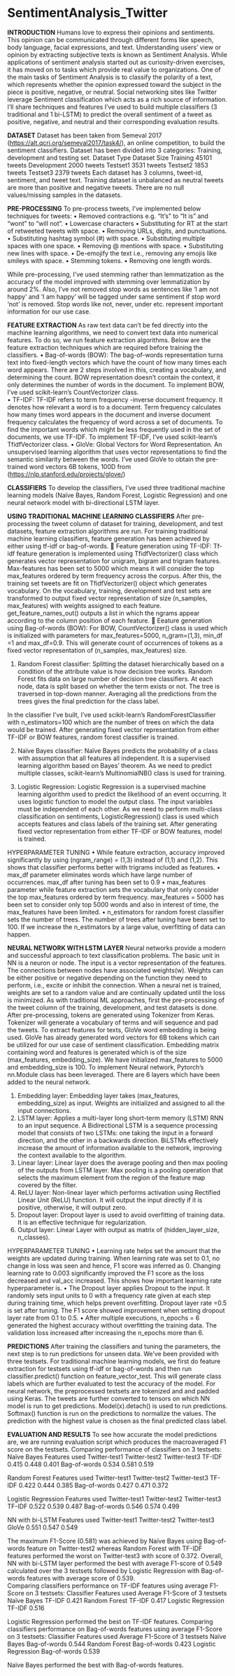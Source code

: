 # SentimentAnalysis_Twitter

**INTRODUCTION**
Humans love to express their opinions and sentiments. This opinion can be communicated through different forms like speech, body language, facial expressions, and text. Understanding users’ view or opinion by extracting subjective texts is known as Sentiment Analysis. While applications of sentiment analysis started out as curiosity-driven exercises, it has moved on to tasks which provide real value to organizations. One of the main tasks of Sentiment Analysis is to classify the polarity of a text, which represents whether the opinion expressed toward the subject in the piece is positive, negative, or neutral. Social networking sites like Twitter leverage Sentiment classification which acts as a rich source of information. I’ll share techniques and features I’ve used to build multiple classifiers (3 traditional and 1 bi-LSTM) to predict the overall sentiment of a tweet as positive, negative, and neutral and their corresponding evaluation results.	

**DATASET**
Dataset has been taken from Semeval 2017 (https://alt.qcri.org/semeval2017/task4/), an online competition, to build the sentiment classifiers. Dataset has been divided into 3 categories: Training, development and testing set. 
Dataset Type	Dataset Size
Training	    45101 tweets
Development 	2000 tweets
Testset1	    3531 tweets
Testset2	    1853 tweets
Testset3	    2379 tweets
Each dataset has 3 columns, tweet-id, sentiment, and tweet text. Training dataset is unbalanced as neutral tweets are more than positive and negative tweets. There are no null values/missing samples in the datasets.     

**PRE-PROCESSING**
To pre-process tweets, I’ve implemented below techniques for tweets:
•	Removed contractions e.g. “It’s” to “It is” and “wont” to “will not”.
•	Lowercase characters
•	Substituting for RT at the start of retweeted tweets with space.
•	Removing URLs, digits, and punctuations.
•	Substituting hashtag symbol (#) with space.
•	Substituting multiple spaces with one space.
•	Removing @ mentions with space.
•	Substituting new lines with space.
•	De-emojify the text i.e., removing any emojis like smileys with space.
•	Stemming tokens. 
•	Removing one length words.

While pre-processing, I’ve used stemming rather than lemmatization as the accuracy of the model improved with stemming over lemmatization by around 2%. Also, I’ve not removed stop words as sentences like ‘I am not happy’ and ‘I am happy’ will be tagged under same sentiment if stop word ‘not’ is removed. Stop words like not, never, under etc. represent important information for our use case. 

**FEATURE EXTRACTION**
As raw text data can’t be fed directly into the machine learning algorithms, we need to convert text data into numerical features. To do so, we run feature extraction algorithms. Below are the feature extraction techniques which are required before training the classifiers. 
•	Bag-of-words (BOW): The bag-of-words representation turns text into fixed-length vectors which have the count of how many times each word appears. There are 2 steps involved in this, creating a vocabulary, and determining the count. BOW representation doesn’t contain the context, it only determines the number of words in the document. To implement BOW, I’ve used scikit-learn’s CountVectorizer class.  
•	TF-IDF: TF-IDF refers to term frequency -inverse document frequency. It denotes how relevant a word is to a document. Term frequency calculates how many times word appears in the document and inverse document frequency calculates the frequency of word across a set of documents. To find the important words which might be less frequently used in the set of documents, we use TF-IDF. To implement TF-IDF, I’ve used scikit-learn’s TfidfVectorizer class.
•	GloVe: Global Vectors for Word Representation. An unsupervised learning algorithm that uses vector representations to find the semantic similarity between the words. I’ve used GloVe to obtain the pre-trained word vectors 6B tokens, 100D from (https://nlp.stanford.edu/projects/glove/)

**CLASSIFIERS**
To develop the classifiers, I’ve used three traditional machine learning models (Naïve Bayes, Random Forest, Logistic Regression) and one neural network model with bi-directional LSTM layer. 

**USING TRADITIONAL MACHINE LEARNING CLASSIFIERS**
After pre-processing the tweet column of dataset for training, development, and test datasets, feature extraction algorithms are run. For training traditional machine learning classifiers, feature generation has been achieved by either using tf-idf or bag-of-words.
	Feature generation using TF-IDF: Tf-idf feature generation is implemented using TfidfVectorizer() class which generates vector representation for unigram, bigram and trigram features. Max-features has been set to 5000 which means it will consider the top max_features ordered by term frequency across the corpus. After this, the training set tweets are fit on TfidfVectorizer() object which generates vocabulary. On the vocabulary, training, development and test sets are transformed to output fixed vector representation of size (n_samples, max_features) with weights assigned to each feature. get_feature_names_out() outputs a list in which the ngrams appear according to the column position of each feature. 
	Eeature generation using Bag-of-words (BOW): For BOW, CountVectorizer() class is used which is initialized with parameters for max_features=5000, n_gram=(1,3), min_df =1 and max_df=0.9. This will generate count of occurrences of tokens as a fixed vector representation of (n_samples, max_features) size. 

1.	Random Forest classifier:  Splitting the dataset hierarchically based on a condition of the attribute value is how decision tree works. Random Forest fits data on large number of decision tree classifiers. At each node, data is split based on whether the term exists or not. The tree is traversed in top-down manner. Averaging all the predictions from the trees gives the final prediction for the class label. 

In the classifier I’ve built, I’ve used scikit-learn’s RandomForestClassifier with n_estimators=100 which are the number of trees on which the data would be trained. After generating fixed vector representation from either TF-IDF or BOW features, random forest classifier is trained. 

2.	Naïve Bayes classifier: Naïve Bayes predicts the probability of a class with assumption that all features all independent. It is a supervised learning algorithm based on Bayes’ theorem. As we need to predict multiple classes, scikit-learn’s MultinomialNB() class is used for training.

3.	Logistic Regression: Logistic Regression is a supervised machine learning algorithm used to predict the likelihood of an event occurring. It uses logistic function to model the output class. The input variables must be independent of each other. As we need to perform multi-class classification on sentiments, LogisticRegression() class is used which accepts features and class labels of the training set. After generating fixed vector representation from either TF-IDF or BOW features, model is trained. 

HYPERPARAMETER TUNING
•	While feature extraction, accuracy improved significantly by using (ngram_range) = (1,3) instead of (1,1) and (1,2). This shows that classifier performs better with trigrams included as features. 
•	max_df parameter eliminates words which have large number of occurrences. max_df after tuning has been set to 0.9
•	max_features parameter while feature extraction sets the vocabulary that only consider the top max_features ordered by term frequency. max_features = 5000 has been set to consider only top 5000 words and also in interest of time, the max_features have been limited. 
•	n_estimators for random forest classifier sets the number of trees. The number of trees after tuning have been set to 100. If we increase the n_estimators by a large value, overfitting of data can happen. 

**NEURAL NETWORK WITH LSTM LAYER**
Neural networks provide a modern and successful approach to text classification problems. The basic unit in NN is a neuron or node. The input is a vector representation of the features. The connections between nodes have associated weights(w). Weights can be either positive or negative depending on the function they need to perform, i.e., excite or inhibit the connection. When a neural net is trained, weights are set to a random value and are continually updated until the loss is minimized. 
As with traditional ML approaches, first the pre-processing of the tweet column of the training, development, and test datasets is done. After pre-processing, tokens are generated using Tokenizer from Keras. Tokenizer will generate a vocabulary of terms and will sequence and pad the tweets. To extract features for texts, GloVe word embedding is being used. GloVe has already generated word vectors for 6B tokens which can be utilized for our use case of sentiment classification. Embedding matrix containing word and features is generated which is of the size (max_features, embedding_size). We have initialized max_features to 5000 and embedding_size is 100. 
To implement Neural network, Pytorch’s nn.Module class has been leveraged. There are 6 layers which have been added to the neural network. 
1.	Embedding layer: Embedding layer takes (max_features, embedding_size) as input. Weights are initialized and assigned to all the input connections.
2.	LSTM layer: Applies a multi-layer long short-term memory (LSTM) RNN to an input sequence. A Bidirectional LSTM is a sequence processing model that consists of two LSTMs: one taking the input in a forward direction, and the other in a backwards direction. BiLSTMs effectively increase the amount of information available to the network, improving the context available to the algorithm.  
3.	Linear layer: Linear layer does the average pooling and then max pooling of the outputs from LSTM layer. Max pooling is a pooling operation that selects the maximum element from the region of the feature map covered by the filter.   
4.	ReLU layer: Non-linear layer which performs activation using Rectified Linear Unit (ReLU) function.  It will output the input directly if it is positive, otherwise, it will output zero.
5.	Dropout layer: Dropout layer is used to avoid overfitting of training data.  It is an effective technique for regularization.
6.	Output layer: Linear Layer with output as matrix of (hidden_layer_size, n_classes). 

HYPERPARAMETER TUNING
•	Learning rate helps set the amount that the weights are updated during training. When learning rate was set to 0.1, no change in loss was seen and hence, F1 score was inferred as 0. Changing learning rate to 0.003 significantly improved the F1 score as the loss decreased and val_acc increased. This shows how important learning rate hyperparameter is.
•	The Dropout layer applies Dropout to the input. It randomly sets input units to 0 with a frequency rate given at each step during training time, which helps prevent overfitting. Dropout layer rate =0.5 is set after tuning. The F1 score showed improvement when setting dropout layer rate from 0.1 to 0.5. 
•	After multiple executions, n_epochs = 6 generated the highest accuracy without overfitting the training data. The validation loss increased after increasing the n_epochs more than 6. 

**PREDICTIONS**
After training the classifiers and tuning the parameters, the next step is to run predictions for unseen data. We’ve been provided with three testsets. 
For traditional machine learning models, we first do feature extraction for testsets using tf-idf or bag-of-words and then run classifier.predict() function on feature_vector_test. This will generate class labels which are further evaluated to test the accuracy of the model.
For neural network, the preprocessed testsets are tokenized and and padded using Keras. The tweets are further converted to tensors on which NN model is run to get predictions. Model(x).detach() is used to run predictions. Softmax() function is run on the predictions to normalize the values. The prediction with the highest value is chosen as the final predicted class label.

**EVALUATION AND RESULTS**
To see how accurate the model predictions are, we are running evaluation script which produces the macroaveraged F1 score on the testsets. 
Comparing performance of classifiers on 3 testsets:
Naïve Bayes	Features used	Twitter-test1	Twitter-test2	Twitter-test3
	            TF-IDF	     0.415	          0.448	        0.401
	            Bag-of-words 0.534	          0.581	        0.519

Random Forest	Features used	Twitter-test1	Twitter-test2	Twitter-test3
	              TF-IDF	      0.422	        0.444	        0.385
	              Bag-of-words	0.427	        0.471       	0.372

Logistic Regression	Features used	Twitter-test1	Twitter-test2	Twitter-test3
	              TF-IDF	       0.522	       0.539	      0.487
	              Bag-of-words	 0.546	         0.574	      0.499

NN with bi-LSTM	Features used	Twitter-test1	Twitter-test2	Twitter-test3
	               GloVe	        0.551	        0.547	      0.549

The maximum F1-Score (0.581) was achieved by Naïve Bayes using Bag-of-words feature on Twitter-test2 whereas Random Forest with TF-IDF features performed the worst on Twitter-test3 with score of 0.372.
Overall, NN with bi-LSTM layer performed the best with average F1-score of 0.549 calculated over the 3 testsets followed by Logistic Regression with Bag-of-words features with average score of 0.539.  
Comparing classifiers performance on TF-IDF features using average F1-Score on 3 testsets:
Classifier	Features used	Average F1-Score of 3 testsets
Naïve Bayes	TF-IDF	0.421
Random Forest	TF-IDF	0.417
Logistic Regression	TF-IDF	0.516

Logistic Regression performed the best on TF-IDF features.
Comparing classifiers performance on Bag-of-words features using average F1-Score on 3 testsets:
Classifier	Features used	Average F1-Score of 3 testsets
Naïve Bayes	Bag-of-words	0.544
Random Forest	Bag-of-words	0.423
Logistic Regression	Bag-of-words	0.539

Naïve Bayes performed the best with Bag-of-words features.
